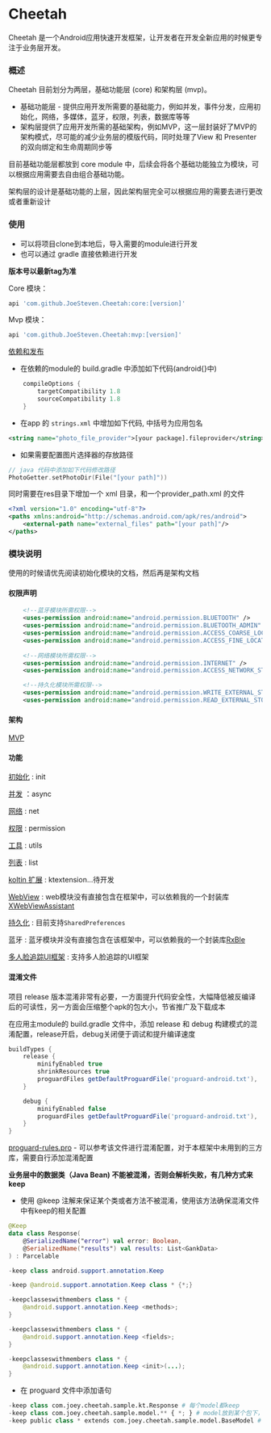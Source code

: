 

# Cheetah

Cheetah 是一个Android应用快速开发框架，让开发者在开发全新应用的时候更专注于业务层开发。

###  概述

Cheetah 目前划分为两层，基础功能层 (core) 和架构层 (mvp)。

- 基础功能层 - 提供应用开发所需要的基础能力，例如并发，事件分发，应用初始化，网络，多媒体，蓝牙，权限，列表，数据库等等
- 架构层提供了应用开发所需的基础架构，例如MVP，这一层封装好了MVP的架构模式，尽可能的减少业务层的模版代码，同时处理了View 和 Presenter 的双向绑定和生命周期同步等

目前基础功能层都放到 core module 中，后续会将各个基础功能独立为模块，可以根据应用需要去自由组合基础功能。

架构层的设计是基础功能的上层，因此架构层完全可以根据应用的需要去进行更改或者重新设计

### 使用

- 可以将项目clone到本地后，导入需要的module进行开发
- 也可以通过 gradle 直接依赖进行开发

**版本号以最新tag为准**

Core 模块：

```groovy
api 'com.github.JoeSteven.Cheetah:core:[version]'
```

Mvp 模块：

```groovy
api 'com.github.JoeSteven.Cheetah:mvp:[version]'
```

[依赖和发布](./readme/maven.md)

- 在依赖的module的 build.gradle 中添加如下代码(android{}中)

```groovy
    compileOptions {
        targetCompatibility 1.8
        sourceCompatibility 1.8
    }
```

- 在app 的 `strings.xml` 中增加如下代码, 中括号为应用包名

```Xml
<string name="photo_file_provider">[your package].fileprovider</string>
```

- 如果需要配置图片选择器的存放路径

```kotlin
// java 代码中添加如下代码修改路径
PhotoGetter.setPhotoDir(File("[your path]"))

```

同时需要在res目录下增加一个 xml 目录，和一个provider_path.xml 的文件

```Xml
<?xml version="1.0" encoding="utf-8"?>
<paths xmlns:android="http://schemas.android.com/apk/res/android">
    <external-path name="external_files" path="[your path]"/>
</paths>
```

### 模块说明

使用的时候请优先阅读初始化模块的文档，然后再是架构文档

#### 权限声明

```xml
   	<!--蓝牙模块所需权限-->
	<uses-permission android:name="android.permission.BLUETOOTH" />
    <uses-permission android:name="android.permission.BLUETOOTH_ADMIN" />
    <uses-permission android:name="android.permission.ACCESS_COARSE_LOCATION" />
    <uses-permission android:name="android.permission.ACCESS_FINE_LOCATION" />
	
	<!--网络模块所需权限-->
    <uses-permission android:name="android.permission.INTERNET" />
	<uses-permission android:name="android.permission.ACCESS_NETWORK_STATE" />

	<!--持久化模块所需权限-->
    <uses-permission android:name="android.permission.WRITE_EXTERNAL_STORAGE" />
    <uses-permission android:name="android.permission.READ_EXTERNAL_STORAGE" />
```

#### 架构

[MVP](./readme/mvp.md)

#### 功能

[初始化](./readme/init.md) : init

[并发](./readme/async.md) ：async

[网络](./readme/net.md) : net

[权限](./readme/permission.md) : permission

[工具](./readme/utils.md) : utils

[列表](./readme/list.md) : list

[koltin 扩展](./readme/extension.md) : ktextension...待开发

[WebView](https://github.com/JoeSteven/XWebViewAssistant) : web模块没有直接包含在框架中，可以依赖我的一个封装库[XWebViewAssistant](https://github.com/JoeSteven/XWebViewAssistant)

[持久化](./readme/database.md) : 目前支持`SharedPreferences` 

蓝牙 : 蓝牙模块并没有直接包含在该框架中，可以依赖我的一个封装库[RxBle](https://github.com/JoeSteven/RxBle)

[多人脸追踪UI框架](./readme/faceui.md) : 支持多人脸追踪的UI框架

#### 混淆文件

项目 release 版本混淆非常有必要，一方面提升代码安全性，大幅降低被反编译后的可读性，另一方面会压缩整个apk的包大小，节省推广及下载成本

在应用主module的 build.gradle 文件中，添加 release 和 debug 构建模式的混淆配置，release开启，debug关闭便于调试和提升编译速度

```groovy
buildTypes {
    release {
        minifyEnabled true
        shrinkResources true
        proguardFiles getDefaultProguardFile('proguard-android.txt'), 'proguard-rules.pro'
    }

    debug {
        minifyEnabled false
        proguardFiles getDefaultProguardFile('proguard-android.txt'), 'proguard-rules.pro'
    }
}
```

[proguard-rules.pro](./app/proguard-rules.pro) - 可以参考该文件进行混淆配置，对于本框架中未用到的三方库，需要自行添加混淆配置

**业务层中的数据类（Java Bean) 不能被混淆，否则会解析失败，有几种方式来 keep**

- 使用 @keep 注解来保证某个类或者方法不被混淆，使用该方法确保混淆文件中有keep的相关配置

```Kotlin
@Keep
data class Response(
    @SerializedName("error") val error: Boolean,
    @SerializedName("results") val results: List<GankData>
) : Parcelable
```

```Java
-keep class android.support.annotation.Keep

-keep @android.support.annotation.Keep class * {*;}

-keepclasseswithmembers class * {
    @android.support.annotation.Keep <methods>;
}

-keepclasseswithmembers class * {
    @android.support.annotation.Keep <fields>;
}

-keepclasseswithmembers class * {
    @android.support.annotation.Keep <init>(...);
}
```

- 在 proguard 文件中添加语句

```Python
-keep class com.joey.cheetah.sample.kt.Response # 每个model都keep
-keep class com.joey.cheetah.sample.model.** { *; } # model放到某个包下，这个包下类都keep
-keep public class * extends com.joey.cheetah.sample.model.BaseModel # 继承自基类 keep 
```

